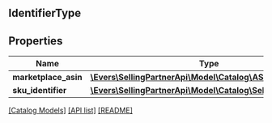 ## IdentifierType

## Properties

Name | Type | Description | Notes
------------ | ------------- | ------------- | -------------
**marketplace_asin** | [**\Evers\SellingPartnerApi\Model\Catalog\ASINIdentifier**](ASINIdentifier.md) |  | [optional]
**sku_identifier** | [**\Evers\SellingPartnerApi\Model\Catalog\SellerSKUIdentifier**](SellerSKUIdentifier.md) |  | [optional]

[[Catalog Models]](../) [[API list]](../../Api) [[README]](../../../README.md)
